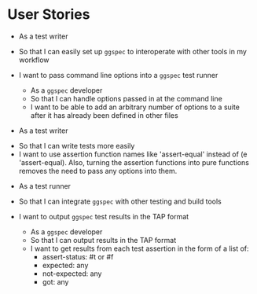# User Stories

  + As a test writer
  - So that I can easily set up `ggspec` to interoperate with other
    tools in my workflow
  - I want to pass command line options into a `ggspec` test runner

    + As a `ggspec` developer
    - So that I can handle options passed in at the command line
    - I want to be able to add an arbitrary number of options to a suite
      after it has already been defined in other files

  + As a test writer
  - So that I can write tests more easily
  - I want to use assertion function names like 'assert-equal' instead
    of (e 'assert-equal). Also, turning the assertion functions into
    pure functions removes the need to pass any options into them.

  + As a test runner
  - So that I can integrate `ggspec` with other testing and build tools
  - I want to output `ggspec` test results in the TAP format

    + As a `ggspec` developer
    - So that I can output results in the TAP format
    - I want to get results from each test assertion in the form of a
      list of:
      - assert-status: #t or #f
      - expected: any
      - not-expected: any
      - got: any

